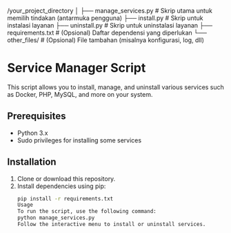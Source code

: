 /your_project_directory
│
├── manage_services.py # Skrip utama untuk memilih tindakan (antarmuka pengguna)
├── install.py # Skrip untuk instalasi layanan
├── uninstall.py # Skrip untuk uninstalasi layanan
├── requirements.txt # (Opsional) Daftar dependensi yang diperlukan
└── other_files/ # (Opsional) File tambahan (misalnya konfigurasi, log, dll)

# Service Manager Script

This script allows you to install, manage, and uninstall various services such as Docker, PHP, MySQL, and more on your system.

## Prerequisites

- Python 3.x
- Sudo privileges for installing some services

## Installation

1. Clone or download this repository.
2. Install dependencies using pip:
   ```bash
   pip install -r requirements.txt
   Usage
   To run the script, use the following command:
   python manage_services.py
   Follow the interactive menu to install or uninstall services.
   ```
